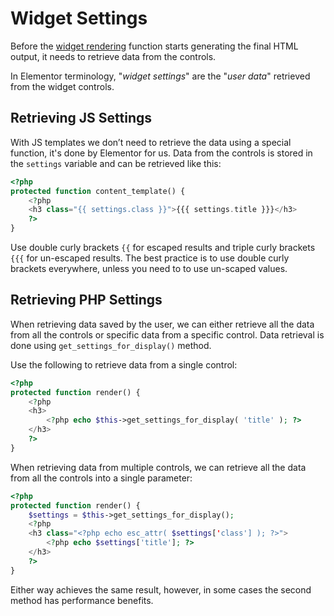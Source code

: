 # Widget Settings

<Badge type="tip" vertical="top" text="Elementor Core" /> <Badge type="warning" vertical="top" text="Intermediate" />

Before the [widget rendering](./widget-rendering/) function starts generating the final HTML output, it needs to retrieve data from the controls.

In Elementor terminology, "*widget settings*" are the "*user data*" retrieved from the widget controls.

## Retrieving JS Settings

With JS templates we don’t need to retrieve the data using a special function, it's done by Elementor for us. Data from the controls is stored in the `settings` variable and can be retrieved like this:

```php
<?php
protected function content_template() {
	<?php
	<h3 class="{{ settings.class }}">{{{ settings.title }}}</h3>
	?>
}
```

Use double curly brackets `{{` for escaped results and triple curly brackets `{{{` for un-escaped results. The best practice is to use double curly brackets everywhere, unless you need to to use un-scaped values.

## Retrieving PHP Settings

When retrieving data saved by the user, we can either retrieve all the data from all the controls or specific data from a specific control. Data retrieval is done using `get_settings_for_display()` method.

Use the following to retrieve data from a single control:

```php
<?php
protected function render() {
	<?php
	<h3>
		<?php echo $this->get_settings_for_display( 'title' ); ?>
	</h3>
	?>
}
```

When retrieving data from multiple controls, we can retrieve all the data from all the controls into a single parameter:

```php
<?php
protected function render() {
	$settings = $this->get_settings_for_display();
	<?php
	<h3 class="<?php echo esc_attr( $settings['class'] ); ?>">
		<?php echo $settings['title']; ?>
	</h3>
	?>
}
```

Either way achieves the same result, however, in some cases the second method has performance benefits.
